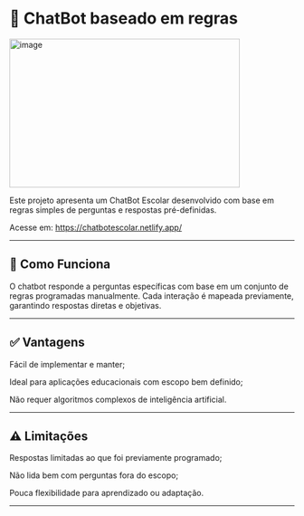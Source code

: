 # 🤖 ChatBot baseado em regras

<img width="407" height="263" alt="image" src="https://github.com/user-attachments/assets/245683f4-615b-4489-a7a4-4ec707ffc161" />

Este projeto apresenta um ChatBot Escolar desenvolvido com base em regras simples de perguntas e respostas pré-definidas.

Acesse em: https://chatbotescolar.netlify.app/

---
## 🧠 Como Funciona
O chatbot responde a perguntas específicas com base em um conjunto de regras programadas manualmente. Cada interação é mapeada previamente, garantindo respostas diretas e objetivas.

---
## ✅ Vantagens
Fácil de implementar e manter;

Ideal para aplicações educacionais com escopo bem definido;

Não requer algoritmos complexos de inteligência artificial.

---
## ⚠️ Limitações
Respostas limitadas ao que foi previamente programado;

Não lida bem com perguntas fora do escopo;

Pouca flexibilidade para aprendizado ou adaptação.

---



